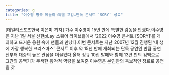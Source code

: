 ```yaml
---
categories: g
title: "이수영 명곡 메들리→특별 교감…단독 콘서트 ‘SORY’ 성료"
---
```

[데일리스포츠한국 이은미 기자] 가수 이수영이 15년 만에 특별한 감동을 안겼다.이수영은 지난 1일 서울 신한pLay 스퀘어 라이브홀에서 ‘2022 이수영 콘서트 [SORY]’를 개최하고 뜨거운 응원 속에 팬들과 만났다.이번 콘서트는 지난 2007년 12월 진행된 ‘내 생에 가장 행복한 크리스마스’ 콘서트 이후 약 15년 만에 개최되는 단독 공연인 만큼 공연 전부터 대중의 높은 관심을 이끌었다.올해 정규 10집 발매와 함께 13년 만의 컴백으로 그간의 공백기가 무색한 음악적 역량을 보여준 이수영은 본인만의 독보적인 장르로 공연을 찾